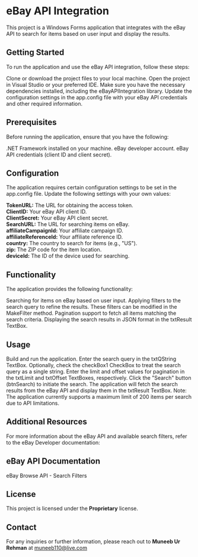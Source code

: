 # eBay API Integration
This project is a Windows Forms application that integrates with the eBay API to search for items based on user input and display the results.

## Getting Started
To run the application and use the eBay API integration, follow these steps:

Clone or download the project files to your local machine.
Open the project in Visual Studio or your preferred IDE.
Make sure you have the necessary dependencies installed, including the eBayAPIIntegration library.
Update the configuration settings in the app.config file with your eBay API credentials and other required information.
## Prerequisites
Before running the application, ensure that you have the following:

.NET Framework installed on your machine.
eBay developer account.
eBay API credentials (client ID and client secret).
## Configuration
The application requires certain configuration settings to be set in the app.config file. Update the following settings with your own values:

**TokenURL:** The URL for obtaining the access token.  
**ClientID:** Your eBay API client ID.  
**ClientSecret:** Your eBay API client secret.  
**SearchURL:** The URL for searching items on eBay.  
**affiliateCampaignId:** Your affiliate campaign ID.  
**affiliateReferenceId:** Your affiliate reference ID.  
**country:** The country to search for items (e.g., "US").  
**zip:** The ZIP code for the item location.  
**deviceId:** The ID of the device used for searching.  
## Functionality
The application provides the following functionality:

Searching for items on eBay based on user input.
Applying filters to the search query to refine the results. These filters can be modified in the MakeFilter method.
Pagination support to fetch all items matching the search criteria.
Displaying the search results in JSON format in the txtResult TextBox.
## Usage
Build and run the application.
Enter the search query in the txtQString TextBox.
Optionally, check the checkBox1 CheckBox to treat the search query as a single string.
Enter the limit and offset values for pagination in the txtLimit and txtOffset TextBoxes, respectively.
Click the "Search" button (btnSearch) to initiate the search.
The application will fetch the search results from the eBay API and display them in the txtResult TextBox.
Note: The application currently supports a maximum limit of 200 items per search due to API limitations.

## Additional Resources
For more information about the eBay API and available search filters, refer to the eBay Developer documentation:

## eBay API Documentation
eBay Browse API - Search Filters

## License
This project is licensed under the **Proprietary** license.

## Contact
For any inquiries or further information, please reach out to **Muneeb Ur Rehman** at muneeb110@live.com

